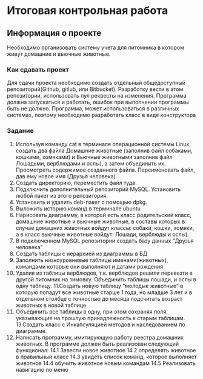 # Итоговая контрольная работа
## Информация о проекте
Необходимо организовать систему учета для питомника в котором живут
домашние и вьючные животные.
### Как сдавать проект
Для сдачи проекта необходимо создать отдельный общедоступный
репозиторий(Github, gitlub, или Bitbucket). Разработку вести в этом
репозитории, использовать пул реквесты на изменения. Программа должна
запускаться и работать, ошибок при выполнении программы быть не должно.
Программа, может использоваться в различных системах, поэтому необходимо
разработать класс в виде конструктора
### Задание
1. Используя команду cat в терминале операционной системы Linux, создать
два файла Домашние животные (заполнив файл собаками, кошками,
хомяками) и Вьючные животными заполнив файл Лошадьми, верблюдами и
ослы), а затем объединить их. Просмотреть содержимое созданного файла.
Переименовать файл, дав ему новое имя (Друзья человека).
2. Создать директорию, переместить файл туда.
3. Подключить дополнительный репозиторий MySQL. Установить любой пакет
из этого репозитория.
4. Установить и удалить deb-пакет с помощью dpkg.
5. Выложить историю команд в терминале ubuntu
6. Нарисовать диаграмму, в которой есть класс родительский класс, домашние
животные и вьючные животные, в составы которых в случае домашних
животных войдут классы: собаки, кошки, хомяки, а в класс вьючные животные
войдут: Лошади, верблюды и ослы).
7. В подключенном MySQL репозитории создать базу данных “Друзья
человека”
8. Создать таблицы с иерархией из диаграммы в БД
9. Заполнить низкоуровневые таблицы именами(животных), командами
которые они выполняют и датами рождения
10. Удалив из таблицы верблюдов, т.к. верблюдов решили перевезти в другой
питомник на зимовку. Объединить таблицы лошади, и ослы в одну таблицу.
11.Создать новую таблицу “молодые животные” в которую попадут все
животные старше 1 года, но младше 3 лет и в отдельном столбце с точностью
до месяца подсчитать возраст животных в новой таблице
12. Объединить все таблицы в одну, при этом сохраняя поля, указывающие на
прошлую принадлежность к старым таблицам.
13.Создать класс с Инкапсуляцией методов и наследованием по диаграмме.
14. Написать программу, имитирующую работу реестра домашних животных.
В программе должен быть реализован следующий функционал:
14.1 Завести новое животное
14.2 определять животное в правильный класс
14.3 увидеть список команд, которое выполняет животное
14.4 обучить животное новым командам
14.5 Реализовать навигацию по меню
